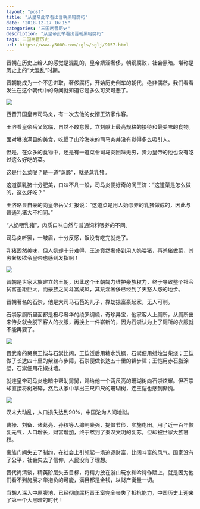 ```yaml
---
layout: "post"
title: "从皇帝此举看出晋朝黑暗腐朽"
date: "2018-12-17 16:15"
categories: "三国两晋历史"
description: "从皇帝此举看出晋朝黑暗腐朽"
tags: 三国两晋历史
url: https://www.y5000.com/zgls/sglj/9157.html
---
```






晋朝在历史上给人的感觉是混乱的，皇帝娇淫奢侈，朝纲腐败，社会黑暗。堪称是历史上的“大混乱”时期。

晋朝能成为一个不思进取，奢侈腐朽，开始历史倒车的朝代，绝非偶然，我们看看发生在这个朝代中的奇闻就知道它是多么可笑可悲了。

![](https://img.y5000.com/uploads/allimg/170104/8-1F104143953135.jpg)

西晋开国皇帝司马炎，有一次去他的女婿王济家作客。

王济看皇帝岳父驾临，自然不敢怠慢，立刻献上最高规格的接待和最美味的食物。

面对琳琅满目的美食，吃惯了山珍海味的司马炎并没有觉得多么吸引人。

但是，在众多的食物中，还是有一道菜令司马炎回味无穷，贵为皇帝的他也没有吃过这么好吃的菜。

这是什么菜呢？是一道“蒸豚”，就是蒸乳猪。

这道蒸乳猪十分肥美，口味不凡一般，司马炎便好奇的问王济：“这道菜是怎么做的，这么好吃？”

王济略显自豪的向皇帝岳父汇报说：“这道菜是用人奶喂养的乳猪做成的，因此与普通乳猪大不相同。”

“人奶喂乳猪”，肉质口味自然与普通饲料喂养的不同。

司马炎听罢，一皱眉，十分反感，饭没有吃完就走了。

乳猪固然美味，但人奶却十分难得，王济竟然奢侈到用人奶喂猪，再杀猪做菜，其穷奢极欲令皇帝也感到发指啊！

![](https://img.y5000.com/uploads/allimg/170104/8-1F104143933506.jpg)

晋朝是世家大族建立的王朝，因此这个王朝竭力维护豪族权力，终于导致整个社会贫富差距巨大，而豪族之间斗富成风，其荒淫奢侈已经到了天怒人怨的地步。

晋朝著名的石崇，他是大司马石苞的儿子，靠劫掠富豪起家，无人可制。

石崇家厕所里面都是极尽奢华的绫罗绸缎，奇珍异宝，他家客人上厕所，从厕所出来侍女就会脱下客人的衣服，再换上一件崭新的，因为石崇认为上了厕所的衣服就不能再要了。

![](https://img.y5000.com/uploads/allimg/170104/8-1F104143923553.jpg)

晋武帝的舅舅王恺与石崇比阔，王恺饭后用糖水洗锅，石崇便用蜡烛当柴烧；王恺做了长达四十里的紫丝布步障，石崇便做长达五十里的锦步障；王恺用赤石脂涂壁，石崇便用花椒抹墙。

就连皇帝司马炎也暗中帮助舅舅，赐给他一个两尺高的珊瑚树向石崇炫耀。但石崇却直接将树敲碎，然后从家中拿出三尺四尺的珊瑚树，连王恺也感到惭愧。

![](https://img.y5000.com/uploads/allimg/170104/1445341J6-0.jpg)

汉末大动乱，人口损失达到90%，中国沦为人间地狱。

曹操、刘备、诸葛亮、孙权等人抑制豪强，提倡节俭，实施屯田。用了近一百年恢复元气，人口增长，财富增加，终于熬到了秦汉文明的复苏，但却被世家大族篡权。

豪族门阀失去了制约，在社会上引领起一场追逐财富，比阔斗富的风气。国家没有了公平，社会失去了信仰，人民没有了理想。

晋代尚清谈，精英阶层失去目标，将精力放在游山玩水和吟诗作赋上，就是因为他们看不到施展才华抱负的可能，满目都是金钱，以财产衡量一切。

当胡人深入中原腹地，已经彻底腐朽晋王室完全丧失了抵抗能力，中国历史上迎来了第一个大黑暗的时代！
